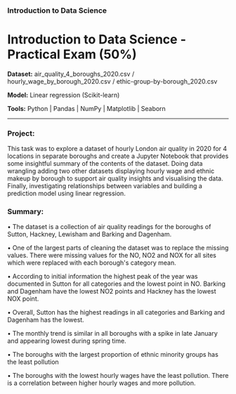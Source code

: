 ### Introduction to Data Science

# Introduction to Data Science - Practical Exam (50%)

**Dataset:** air_quality_4_boroughs_2020.csv / hourly_wage_by_borough_2020.csv / ethic-group-by-borough_2020.csv

**Model:** Linear regression (Scikit-learn)

**Tools:** Python | Pandas | NumPy | Matplotlib | Seaborn

***

### Project:
This task was to explore a dataset of hourly London air quality in 2020 for 4 locations in separate boroughs and create a Jupyter Notebook that provides some insightful summary of the contents of the dataset. Doing data wrangling adding two other datasets displaying hourly wage and ethnic makeup by borough  to support air quality insights and visualising the data. Finally, investigating relationships between variables and building a prediction model using linear regression.



### Summary:

• The dataset is a collection of air quality readings for the boroughs of Sutton, Hackney, Lewisham and Barking and Dagenham.

• One of the largest parts of cleaning the dataset was to replace the missing values. There were missing values for the NO, NO2 and NOX for all sites which were replaced with each borough's category mean.

• According to initial information the highest peak of the year was documented in Sutton for all categories and the lowest point in NO. Barking and Dagenham have the lowest NO2 points and Hackney has the lowest NOX point.

• Overall, Sutton has the highest readings in all categories and Barking and Dagenham has the lowest.

• The monthly trend is similar in all boroughs with a spike in late January and appearing lowest during spring time.

• The boroughs with the largest proportion of ethnic minority groups has the least pollution

• The boroughs with the lowest hourly wages have the least pollution. There is a correlation between higher hourly wages and more pollution.
